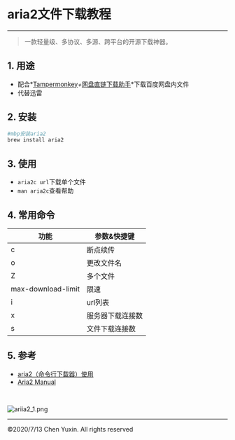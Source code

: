 # aria2文件下载教程
***
> 一款轻量级、多协议、多源、跨平台的开源下载神器。  

## 1. 用途
- 配合*[Tampermonkey](https://www.tampermonkey.net/scripts.php)*+*[网盘直链下载助手](https://www.baiduyun.wiki/zh-cn/assistant.html)*下载百度网盘内文件
- 代替迅雷

## 2. 安装
```zsh
#mbp安装aria2
brew install aria2
```

## 3. 使用
- `aria2c url`下载单个文件
- `man aria2c`查看帮助

## 4. 常用命令

功能 | 参数&快捷键  
 -- | --
c | 断点续传
o | 更改文件名
Z | 多个文件
max-download-limit | 限速
i | url列表
x | 服务器下载连接数
s | 文件下载连接数

## 5. 参考
- [aria2（命令行下载器）使用](https://www.jianshu.com/p/6e6a02e1f15e)
- [Aria2 Manual](https://aria2.github.io/manual/en/html/index.html)

<br/>

![ariia2_1.png](https://i.loli.net/2020/07/17/LbEoqyXIT6VNjGu.jpg)
***
&copy;2020/7/13 Chen Yuxin. All rights reserved
